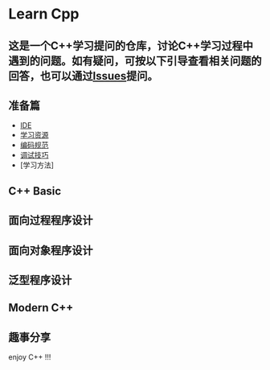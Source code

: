 # Learn Cpp
这是一个C++学习提问的仓库，讨论C++学习过程中遇到的问题。如有疑问，可按以下引导查看相关问题的回答，也可以通过[Issues](../../issues)提问。
---

## 准备篇
- [IDE]()
- [学习资源]()
- [编码规范]()
- [调试技巧]()
- [学习方法]

## C++ Basic

## 面向过程程序设计

## 面向对象程序设计

## 泛型程序设计

## Modern C++

## 趣事分享

enjoy C++ !!!
